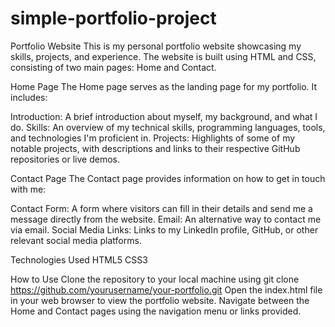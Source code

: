 # simple-portfolio-project
Portfolio Website
This is my personal portfolio website showcasing my skills, projects, and experience. The website is built using HTML and CSS, consisting of two main pages: Home and Contact.

Home Page
The Home page serves as the landing page for my portfolio. It includes:

Introduction: A brief introduction about myself, my background, and what I do.
Skills: An overview of my technical skills, programming languages, tools, and technologies I'm proficient in.
Projects: Highlights of some of my notable projects, with descriptions and links to their respective GitHub repositories or live demos.

Contact Page
The Contact page provides information on how to get in touch with me:

Contact Form: A form where visitors can fill in their details and send me a message directly from the website.
Email: An alternative way to contact me via email.
Social Media Links: Links to my LinkedIn profile, GitHub, or other relevant social media platforms.

Technologies Used
HTML5
CSS3

How to Use
Clone the repository to your local machine using git clone https://github.com/yourusername/your-portfolio.git
Open the index.html file in your web browser to view the portfolio website.
Navigate between the Home and Contact pages using the navigation menu or links provided.

